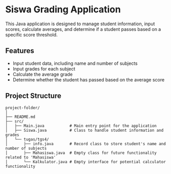 # Siswa Grading Application

This Java application is designed to manage student information, input scores, calculate averages, and determine if a student passes based on a specific score threshold.

## Features

- Input student data, including name and number of subjects
- Input grades for each subject
- Calculate the average grade
- Determine whether the student has passed based on the average score

## Project Structure

```plaintext
project-folder/
│
├── README.md
├── src/
│   ├── Main.java           # Main entry point for the application
│   ├── Siswa.java          # Class to handle student information and grades
│   └── tugas/tgs4/
│       ├── info.java       # Record class to store student's name and number of subjects
│       ├── Mahasiswa.java  # Empty class for future functionality related to 'Mahasiswa'
│       └── Kalkulator.java # Empty interface for potential calculator functionality
